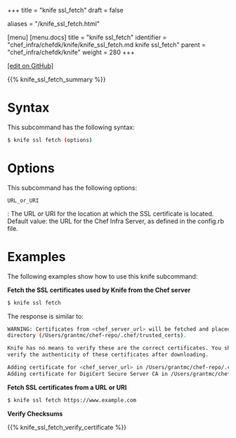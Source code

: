 +++
title = "knife ssl_fetch"
draft = false

aliases = "/knife_ssl_fetch.html"

[menu]
  [menu.docs]
    title = "knife ssl_fetch"
    identifier = "chef_infra/chefdk/knife/knife_ssl_fetch.md knife ssl_fetch"
    parent = "chef_infra/chefdk/knife"
    weight = 280
+++    

[\[edit on GitHub\]](https://github.com/chef/chef-web-docs/blob/master/content/knife_ssl_fetch.md)

{{% knife_ssl_fetch_summary %}}

Syntax
======

This subcommand has the following syntax:

``` bash
$ knife ssl fetch (options)
```

Options
=======

This subcommand has the following options:

`URL_or_URI`

:   The URL or URI for the location at which the SSL certificate is
    located. Default value: the URL for the Chef Infra Server, as
    defined in the config.rb file.

Examples
========

The following examples show how to use this knife subcommand:

**Fetch the SSL certificates used by Knife from the Chef server**

``` bash
$ knife ssl fetch
```

The response is similar to:

``` bash
WARNING: Certificates from <chef_server_url> will be fetched and placed in your trusted_cert
directory (/Users/grantmc/chef-repo/.chef/trusted_certs).

Knife has no means to verify these are the correct certificates. You should
verify the authenticity of these certificates after downloading.

Adding certificate for <chef_server_url> in /Users/grantmc/chef-repo/.chef/trusted_certs/grantmc.crt
Adding certificate for DigiCert Secure Server CA in /Users/grantmc/chef-repo/.chef/trusted_certs/DigiCert_Secure_Server_CA.crt
```

**Fetch SSL certificates from a URL or URI**

``` bash
$ knife ssl fetch https://www.example.com
```

**Verify Checksums**

{{% knife_ssl_fetch_verify_certificate %}}

